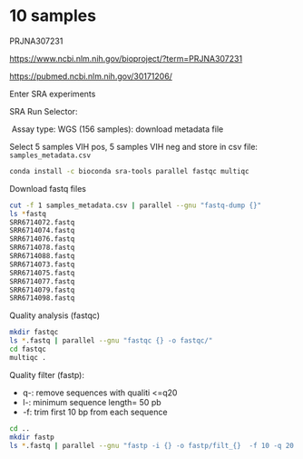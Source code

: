 

# 10 samples

PRJNA307231

https://www.ncbi.nlm.nih.gov/bioproject/?term=PRJNA307231

https://pubmed.ncbi.nlm.nih.gov/30171206/

Enter SRA experiments

SRA Run Selector:

​	Assay type: WGS (156 samples): download metadata file



Select 5 samples VIH pos, 5 samples VIH neg and store in csv file: `samples_metadata.csv`

```bash
conda install -c bioconda sra-tools parallel fastqc multiqc
```

Download fastq files 

```bash
cut -f 1 samples_metadata.csv | parallel --gnu "fastq-dump {}"
ls *fastq
SRR6714072.fastq  
SRR6714074.fastq  
SRR6714076.fastq  
SRR6714078.fastq  
SRR6714088.fastq
SRR6714073.fastq  
SRR6714075.fastq  
SRR6714077.fastq  
SRR6714079.fastq  
SRR6714098.fastq
```

Quality analysis (fastqc)

```bash
mkdir fastqc
ls *.fastq | parallel --gnu "fastqc {} -o fastqc/"
cd fastqc
multiqc .
```

Quality filter (fastp):

- q-: remove sequences with qualiti <=q20
- l-: minimum sequence length= 50 pb
- -f: trim first 10 bp from each sequence

```bash
cd ..
mkdir fastp
ls *.fastq | parallel --gnu "fastp -i {} -o fastp/filt_{}  -f 10 -q 20 -l 50 -j fastp/{/.}_fastp.json -h fastp/{/.}_fastp.html" 
```

